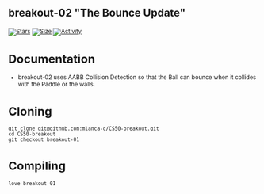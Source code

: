 ## breakout-02 "The Bounce Update"

 <small description of project>

 [![Stars](https://img.shields.io/github/stars/mlanca-c/CS50-breakout?color=ffff00&label=Stars&logo=Stars&style=?style=flat)](https://github.com/mlanca-c/CS50-breakout)
 [![Size](https://img.shields.io/github/repo-size/mlanca-c/CS50-breakout?color=blue&label=Size&logo=Size&style=?style=flat)](https://github.com/mlanca-c/CS50-breakout)
 [![Activity](https://img.shields.io/github/last-commit/mlanca-c/CS50-breakout?color=red&label=Last%20Commit&style=flat)](https://github.com/mlanca-c/CS50-breakout)
 
# Documentation

 * breakout-02 uses AABB Collision Detection so that the Ball can bounce when it collides with the Paddle or the walls.

# Cloning

 ```
 git clone git@github.com:mlanca-c/CS50-breakout.git
 cd CS50-breakout
 git checkout breakout-01
 ```
 
# Compiling
 
 ```
 love breakout-01
 ```
